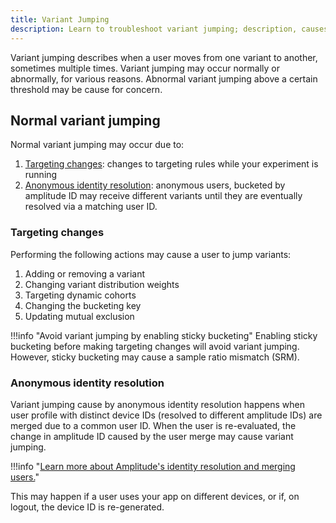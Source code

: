 ```yaml
---
title: Variant Jumping
description: Learn to troubleshoot variant jumping; description, causes, and solutions.
---
```


Variant jumping describes when a user moves from one variant to another, sometimes multiple times. Variant jumping may occur normally or abnormally, for various reasons. Abnormal variant jumping above a certain threshold may be cause for concern.

## Normal variant jumping

Normal variant jumping may occur due to:

1. [Targeting changes](#targeting-changes): changes to targeting rules while your experiment is running
2. [Anonymous identity resolution](#anonymous-identity-resolution): anonymous users, bucketed by amplitude ID may receive different variants until they are eventually resolved via a matching user ID.

### Targeting changes

Performing the following actions may cause a user to jump variants:

1. Adding or removing a variant
2. Changing variant distribution weights
3. Targeting dynamic cohorts
4. Changing the bucketing key
5. Updating mutual exclusion

!!!info "Avoid variant jumping by enabling sticky bucketing"
    Enabling sticky bucketing before making targeting changes will avoid variant jumping. However, sticky bucketing may cause a sample ratio mismatch (SRM).

### Anonymous identity resolution

Variant jumping cause by anonymous identity resolution happens when user profile with distinct device IDs (resolved to different amplitude IDs) are merged due to a common user ID. When the user is re-evaluated, the change in amplitude ID caused by the user merge may cause variant jumping.

!!!info "[Learn more about Amplitude's identity resolution and merging users.](https://help.amplitude.com/hc/en-us/articles/115003135607-Track-unique-users-in-Amplitude#h_e9913ce1-549a-4d88-a832-1f56aede581a)"

This may happen if a user uses your app on different devices, or if, on logout, the device ID is re-generated.

